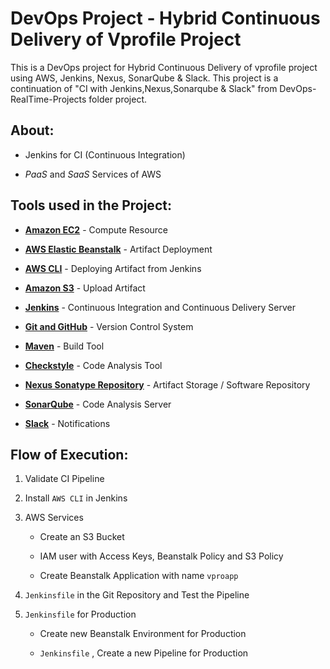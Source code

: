 # DevOps Project - Hybrid Continuous Delivery of Vprofile Project

This is a DevOps project for Hybrid Continuous Delivery of vprofile project using AWS, Jenkins, Nexus, SonarQube & Slack. This project is a continuation of "CI with Jenkins,Nexus,Sonarqube & Slack" from DevOps-RealTime-Projects folder project.

## About:

- Jenkins for CI (Continuous Integration)

- _PaaS_ and _SaaS_ Services of AWS

## Tools used in the Project:

- [**Amazon EC2**](https://aws.amazon.com/ec2/) - Compute Resource

- [**AWS Elastic Beanstalk**](https://aws.amazon.com/elasticbeanstalk/) - Artifact Deployment

- [**AWS CLI**](https://aws.amazon.com/cli/) - Deploying Artifact from Jenkins

- [**Amazon S3**](https://aws.amazon.com/s3/) - Upload Artifact

- [**Jenkins**](https://www.jenkins.io/) - Continuous Integration and Continuous Delivery Server

- [**Git and GitHub**](https://github.com/) - Version Control System

- [**Maven**](https://maven.apache.org/) - Build Tool

- [**Checkstyle**](https://checkstyle.org/) - Code Analysis Tool

- [**Nexus Sonatype Repository**](https://www.sonatype.com/products/nexus-repository) - Artifact Storage / Software Repository

- [**SonarQube**](https://www.sonarsource.com/products/sonarqube/) - Code Analysis Server

- [**Slack**](https://slack.com/) - Notifications

## Flow of Execution:

1. Validate CI Pipeline

2. Install `AWS CLI` in Jenkins

3. AWS Services

   - Create an S3 Bucket

   - IAM user with Access Keys, Beanstalk Policy and S3 Policy

   - Create Beanstalk Application with name `vproapp`

4. `Jenkinsfile` in the Git Repository and Test the Pipeline

5. `Jenkinsfile` for Production

   - Create new Beanstalk Environment for Production

   - `Jenkinsfile` , Create a new Pipeline for Production
